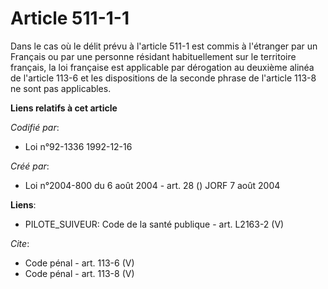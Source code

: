 # Article 511-1-1

Dans le cas où le délit prévu à l'article 511-1 est commis à l'étranger par un Français ou par une personne résidant
habituellement sur le territoire français, la loi française est applicable par dérogation au deuxième alinéa de l'article
113-6 et les dispositions de la seconde phrase de l'article 113-8 ne sont pas applicables.

**Liens relatifs à cet article**

_Codifié par_:

  - Loi n°92-1336 1992-12-16

_Créé par_:

  - Loi n°2004-800 du 6 août 2004 - art. 28 () JORF 7 août 2004

**Liens**:

  - PILOTE_SUIVEUR: Code de la santé publique - art. L2163-2 (V)

_Cite_:

  - Code pénal - art. 113-6 (V)
  - Code pénal - art. 113-8 (V)
